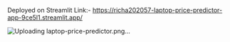 Deployed on Streamlit Link:- https://richa202057-laptop-price-predictor-app-9ce5l1.streamlit.app/

![Uploading laptop-price-predictor.png…]()

